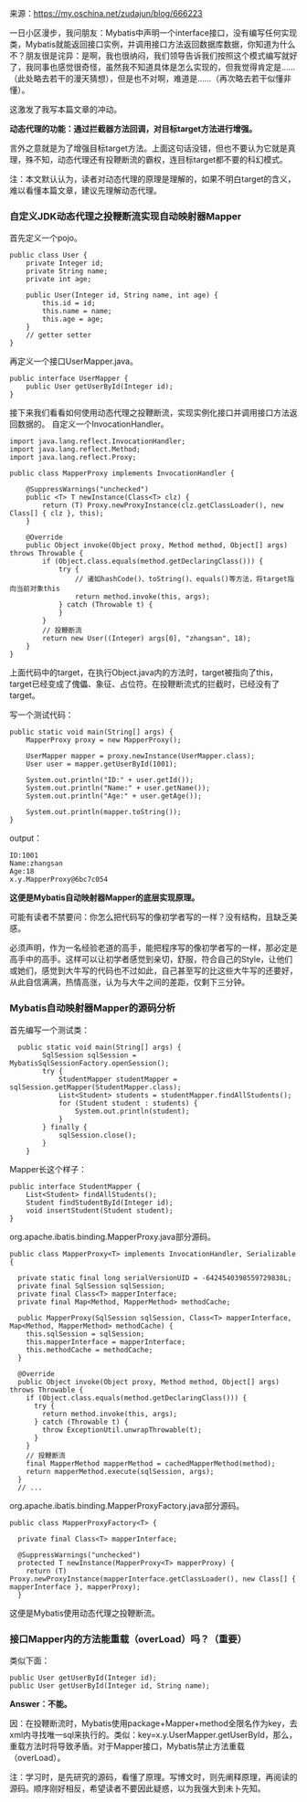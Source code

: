 来源：https://my.oschina.net/zudajun/blog/666223

一日小区漫步，我问朋友：Mybatis中声明一个interface接口，没有编写任何实现类，Mybatis就能返回接口实例，并调用接口方法返回数据库数据，你知道为什么不？朋友很是诧异：是啊，我也很纳闷，我们领导告诉我们按照这个模式编写就好了，我同事也感觉很奇怪，虽然我不知道具体是怎么实现的，但我觉得肯定是……（此处略去若干的漫天猜想），但是也不对啊，难道是……（再次略去若干似懂非懂）。

这激发了我写本篇文章的冲动。


**动态代理的功能：通过拦截器方法回调，对目标target方法进行增强。**

言外之意就是为了增强目标target方法。上面这句话没错，但也不要认为它就是真理，殊不知，动态代理还有投鞭断流的霸权，连目标target都不要的科幻模式。

注：本文默认认为，读者对动态代理的原理是理解的，如果不明白target的含义，难以看懂本篇文章，建议先理解动态代理。

### 自定义JDK动态代理之投鞭断流实现自动映射器Mapper

首先定义一个pojo。

```
public class User {
	private Integer id;
	private String name;
	private int age;

	public User(Integer id, String name, int age) {
		this.id = id;
		this.name = name;
		this.age = age;
	}
	// getter setter
}
```

再定义一个接口UserMapper.java。


```
public interface UserMapper {
	public User getUserById(Integer id);	
}
```

接下来我们看看如何使用动态代理之投鞭断流，实现实例化接口并调用接口方法返回数据的。
自定义一个InvocationHandler。

```
import java.lang.reflect.InvocationHandler;
import java.lang.reflect.Method;
import java.lang.reflect.Proxy;

public class MapperProxy implements InvocationHandler {

	@SuppressWarnings("unchecked")
	public <T> T newInstance(Class<T> clz) {
		return (T) Proxy.newProxyInstance(clz.getClassLoader(), new Class[] { clz }, this);
	}

	@Override
	public Object invoke(Object proxy, Method method, Object[] args) throws Throwable {
		if (Object.class.equals(method.getDeclaringClass())) {
			try {
				// 诸如hashCode()、toString()、equals()等方法，将target指向当前对象this
				return method.invoke(this, args);
			} catch (Throwable t) {
			}
		}
		// 投鞭断流
		return new User((Integer) args[0], "zhangsan", 18);
	}
}
```

上面代码中的target，在执行Object.java内的方法时，target被指向了this，target已经变成了傀儡、象征、占位符。在投鞭断流式的拦截时，已经没有了target。

写一个测试代码：

```
public static void main(String[] args) {
	MapperProxy proxy = new MapperProxy();

	UserMapper mapper = proxy.newInstance(UserMapper.class);
	User user = mapper.getUserById(1001);

	System.out.println("ID:" + user.getId());
	System.out.println("Name:" + user.getName());
	System.out.println("Age:" + user.getAge());

	System.out.println(mapper.toString());
}
```

output：

```
ID:1001
Name:zhangsan
Age:18
x.y.MapperProxy@6bc7c054
```

**这便是Mybatis自动映射器Mapper的底层实现原理。**

可能有读者不禁要问：你怎么把代码写的像初学者写的一样？没有结构，且缺乏美感。

必须声明，作为一名经验老道的高手，能把程序写的像初学者写的一样，那必定是高手中的高手。这样可以让初学者感觉到亲切，舒服，符合自己的Style，让他们或她们，感觉到大牛写的代码也不过如此，自己甚至写的比这些大牛写的还要好，从此自信满满，热情高涨，认为与大牛之间的差距，仅剩下三分钟。

### Mybatis自动映射器Mapper的源码分析

首先编写一个测试类：

```
  public static void main(String[] args) {
		SqlSession sqlSession = MybatisSqlSessionFactory.openSession();
		try {
			StudentMapper studentMapper = sqlSession.getMapper(StudentMapper.class);
			List<Student> students = studentMapper.findAllStudents();
			for (Student student : students) {
				System.out.println(student);
			}
		} finally {
			sqlSession.close();
		}
	}
```

Mapper长这个样子：

```
public interface StudentMapper {
	List<Student> findAllStudents();
	Student findStudentById(Integer id);
	void insertStudent(Student student);
}
```

org.apache.ibatis.binding.MapperProxy.java部分源码。

```
public class MapperProxy<T> implements InvocationHandler, Serializable {

  private static final long serialVersionUID = -6424540398559729838L;
  private final SqlSession sqlSession;
  private final Class<T> mapperInterface;
  private final Map<Method, MapperMethod> methodCache;

  public MapperProxy(SqlSession sqlSession, Class<T> mapperInterface, Map<Method, MapperMethod> methodCache) {
    this.sqlSession = sqlSession;
    this.mapperInterface = mapperInterface;
    this.methodCache = methodCache;
  }

  @Override
  public Object invoke(Object proxy, Method method, Object[] args) throws Throwable {
    if (Object.class.equals(method.getDeclaringClass())) {
      try {
        return method.invoke(this, args);
      } catch (Throwable t) {
        throw ExceptionUtil.unwrapThrowable(t);
      }
    }
    // 投鞭断流
    final MapperMethod mapperMethod = cachedMapperMethod(method);
    return mapperMethod.execute(sqlSession, args);
  }
  // ...
  ```
  
org.apache.ibatis.binding.MapperProxyFactory.java部分源码。


```
public class MapperProxyFactory<T> {

  private final Class<T> mapperInterface;

  @SuppressWarnings("unchecked")
  protected T newInstance(MapperProxy<T> mapperProxy) {
    return (T) Proxy.newProxyInstance(mapperInterface.getClassLoader(), new Class[] { mapperInterface }, mapperProxy);
  }

```

这便是Mybatis使用动态代理之投鞭断流。

### 接口Mapper内的方法能重载（overLoad）吗？（重要）

类似下面：

```
public User getUserById(Integer id);
public User getUserById(Integer id, String name);
```

**Answer：不能。**

因：在投鞭断流时，Mybatis使用package+Mapper+method全限名作为key，去xml内寻找唯一sql来执行的。类似：key=x.y.UserMapper.getUserById，那么，重载方法时将导致矛盾。对于Mapper接口，Mybatis禁止方法重载（overLoad）。

注：学习时，是先研究的源码，看懂了原理。写博文时，则先阐释原理，再阅读的源码。顺序刚好相反，希望读者不要因此疑惑，以为我强大到未卜先知。

